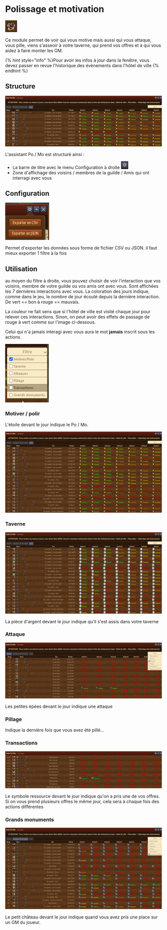 # Polissage et motivation

![Îcone](./.images/icone.png)

Ce module permet de voir qui vous motive mais aussi qui vous attaque, vous pille, viens s'asseoir à votre taverne, qui prend vos offres et à qui vous aidez à faire monter les GM.

{% hint style="info" %}Pour avoir les infos à jour dans la fenêtre, vous devez passer en revue l'historique des évènements dans l'hôtel de ville
{% endhint %}

## Structure

![Structure](./.images/Structure.png)

L'assistant Po / Mo est structuré ainsi :

* La barre de titre avec le menu Configuration à droite ![](./.images/Icon_param.png)
* Zone d'affichage des voisins / membres de la guilde / Amis qui ont interragi avec vous

## <a name="Configuration"></a>Configuration

![Configuration](./.images/configuration.png)

Permet d'exporter les données sous forme de fichier CSV ou JSON. il faut mieux exporter 1 filtre à la fois

## Utilisation

au moyen du filtre à droite, vous pouvez choisir de voir l'interaction que vos voisins, membre de votre guilde ou vos amis ont avec vous.
Sont affichées les 7 dernières interactions avec vous. La coloration des jours indique, comme dans le jeu, le nombre de jour écoulé depuis la dernière interaction. De vert == bon à rouge == mauvais.

La couleur ne fait sens que si l'hôtel de ville est visité chaque jour pour relever ces interactions. Sinon, on peut avoir des effets de passage de rouge à vert comme sur l'image ci-dessous.

Celui qui n'a jamais interagi avec vous aura le mot **jamais** inscrit sous les actions.

![Filtre](./.images/filtre.png)

### Motiver / polir

L'étoile devant le jour indique le Po / Mo.

![Motiver / polir](./.images/po_mo.png)

### Taverne

![Taverne](./.images/taverne.png)

La pièce d'argent devant le jour indique qu'il s'est assis dans votre taverne

### Attaque

![Attaque](./.images/Attaque.png)

Les petites épées devant le jour indique une attaque

### Pillage

Indique la dernière fois que vous avez été pillé...

### Transactions

![Transactions commerciales](./.images/ressource.png)

Le symbole ressource devant le jour indique qu'on a pris une de vos offres. Si on vous prend plusieurs offres le même jour, cela sera à chaque fois des actions différentes

### Grands monuments

![Grand monument](./.images/GM.png)

Le petit château devant le jour indique quand vous avez pris une place sur un GM du joueur.